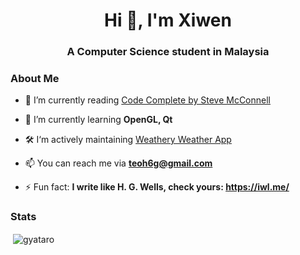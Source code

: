 <h1 align="center">Hi 👋, I'm Xiwen</h1>
<h3 align="center">A Computer Science student in Malaysia</h3>

<h3>About Me</h3>

- 🔭 I’m currently reading [Code Complete by Steve McConnell](https://www.oreilly.com/library/view/code-complete-second/0735619670/)

- 🌱 I’m currently learning **OpenGL, Qt**

- 🛠️ I‘m actively maintaining [Weathery Weather App](https://github.com/gernyataro/Weathery-Weather-App)

- 📫 You can reach me via **teoh6g@gmail.com**

- ⚡ Fun fact: **I write like H. G. Wells, check yours: https://iwl.me/**  
<h3>Stats</h3>
<p>&nbsp;<img align="center" src="https://github-readme-stats.vercel.app/api?username=gyataro&show_icons=true&locale=en&bg_color=0000&theme=tokyonight" alt="gyataro" /></p>
